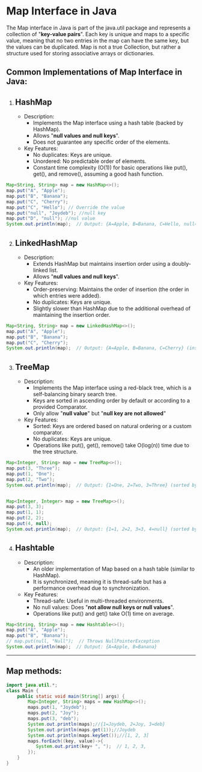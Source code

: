 # Map Interface in Java
The Map interface in Java is part of the java.util package and represents a collection of "**key-value pairs**". Each key is unique and maps to a specific value, meaning that no two entries in the map can have the same key, but the values can be duplicated. Map is not a true Collection, but rather a structure used for storing associative arrays or dictionaries.
## Common Implementations of Map Interface in Java:
1. HashMap
   -
   - Description:
     - Implements the Map interface using a hash table (backed by HashMap).
     - Allows "**null values and null keys**".
     - Does not guarantee any specific order of the elements.
   - Key Features:
     - No duplicates: Keys are unique.
     - Unordered: No predictable order of elements.
     - Constant time complexity (O(1)) for basic operations like put(), get(), and remove(), assuming a good hash function.
```java
Map<String, String> map = new HashMap<>();
map.put("A", "Apple");
map.put("B", "Banana");
map.put("C", "Cherry");
map.put("C", "Hello"); // Override the value
map.put("null", "Joydeb"); //null key
map.put("D", "null"); //nul value
System.out.println(map);  // Output: {A=Apple, B=Banana, C=Hello, null=Joydeb, D=null} (order may vary)
````
2. LinkedHashMap
   -
   - Description:
     - Extends HashMap but maintains insertion order using a doubly-linked list.
     - Allows "**null values and null keys**".
   - Key Features:
     - Order-preserving: Maintains the order of insertion (the order in which entries were added).
     - No duplicates: Keys are unique.
     - Slightly slower than HashMap due to the additional overhead of maintaining the insertion order.
```java
Map<String, String> map = new LinkedHashMap<>();
map.put("A", "Apple");
map.put("B", "Banana");
map.put("C", "Cherry");
System.out.println(map);  // Output: {A=Apple, B=Banana, C=Cherry} (insertion order preserved)

```
3. TreeMap
   -
   - Description:
     - Implements the Map interface using a red-black tree, which is a self-balancing binary search tree.
     - Keys are sorted in ascending order by default or according to a provided Comparator.
     - Only allow "**null value**" but "**null key are not allowed**" 
   - Key Features:
     - Sorted: Keys are ordered based on natural ordering or a custom comparator.
     - No duplicates: Keys are unique.
     - Operations like put(), get(), remove() take O(log(n)) time due to the tree structure.
```java
Map<Integer, String> map = new TreeMap<>();
map.put(3, "Three");
map.put(1, "One");
map.put(2, "Two");
System.out.println(map);  // Output: {1=One, 2=Two, 3=Three} (sorted by key)


Map<Integer, Integer> map = new TreeMap<>();
map.put(3, 3);
map.put(1, 1);
map.put(2, 2);
map.put(4, null);
System.out.println(map);  // Output: {1=1, 2=2, 3=3, 4=null} (sorted by key)
```    
4. Hashtable
   -
   - Description:
     - An older implementation of Map based on a hash table (similar to HashMap).
     - It is synchronized, meaning it is thread-safe but has a performance overhead due to synchronization.
   - Key Features:
     - Thread-safe: Useful in multi-threaded environments.
     - No null values: Does "**not allow null keys or null values**".
     - Operations like put() and get() take O(1) time on average.
```java
Map<String, String> map = new Hashtable<>();
map.put("A", "Apple");
map.put("B", "Banana");
// map.put(null, "Null");  // Throws NullPointerException
System.out.println(map);  // Output: {A=Apple, B=Banana}
````
***************************************************************************************************************
## Map methods:
```java
import java.util.*;
class Main {
    public static void main(String[] args) {
        Map<Integer, String> maps = new HashMap<>();
        maps.put(1, "Joydeb");
        maps.put(2, "Joy");
        maps.put(3, "deb");
        System.out.println(maps);//{1=Joydeb, 2=Joy, 3=deb}
        System.out.println(maps.get(1));//Joydeb
        System.out.println(maps.keySet());//[1, 2, 3]
        maps.forEach((key, value)->{
           System.out.print(key+ ", ");  // 1, 2, 3,
        });
    }
}
```





